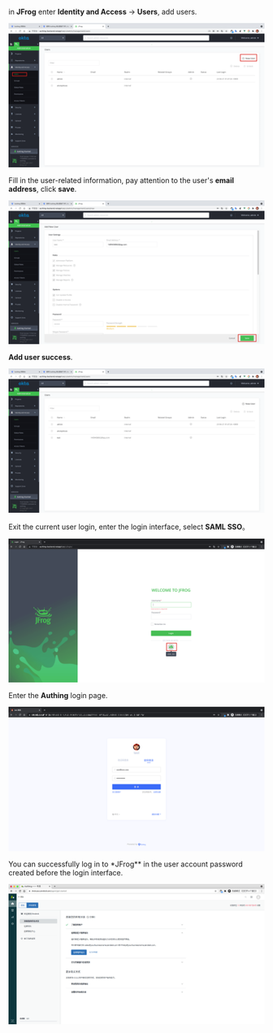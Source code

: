 <IntegrationDetailCard title="Experience login">

in **JFrog** enter **Identity and Access** -> **Users**, add users.

<img src="../../images/integration/jfrog/2-4.png" class="md-img-padding" />

Fill in the user-related information, pay attention to the user's **email address**, click **save**.

<img src="../../images/integration/jfrog/2-5.png" class="md-img-padding" />

**Add user success**.

<img src="../../images/integration/jfrog/2-6.png" class="md-img-padding" />

Exit the current user login, enter the login interface, select **SAML SSO**。

<img src="../../images/integration/jfrog/3-1.png" class="md-img-padding" />

Enter the **Authing** login page.

<img src="../../images/integration/jfrog/3-3.png" class="md-img-padding" />

You can successfully log in to \*JFrog\*\* in the user account password created before the login interface.

<img src="../../images/integration/jfrog/3-5.png" class="md-img-padding" />

</IntegrationDetailCard>
